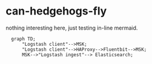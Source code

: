 # can-hedgehogs-fly

nothing interesting here, just testing in-line mermaid.


```mermaid
  graph TD;
      "Logstash client"-->MSK;
      "Logstash client"-->HAProxy-->Fluentbit-->MSK;
      MSK-->"Logstash ingest"--> Elasticsearch;
```
